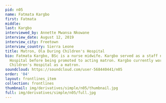 ```yaml
---
pid: n05
name: Fatmata Kargbo
first: Fatmata
middle: 
last: Kargbo
interviewed_by: Annette Mwansa Nkowane
interview_date: August 12, 2019
interview_city: Freetown
interview_country: Sierra Leone
title: Matron, Ola During Children's Hospital
bio: Fatmata Kargbo, BSc is a nurse midwife. Kargbo served as a staff nurse at Connaught
  Hospital before being promoted to acting matron. Kargbo currently works at Ola During
  Children's Hospital as a matron.
soundcloud: https://soundcloud.com/user-568440441/n05
order: '04'
layout: frontlines_item
collection: frontlines
thumbnail: img/derivatives/simple/n05/thumbnail.jpg
full: img/derivatives/simple/n05/full.jpg
---
```

